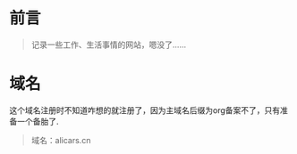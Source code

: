 # 前言

> 记录一些工作、生活事情的网站，嗯没了......

# 域名

这个域名注册时不知道咋想的就注册了，因为主域名后缀为org备案不了，只有准备一个备胎了.

> 域名：alicars.cn
